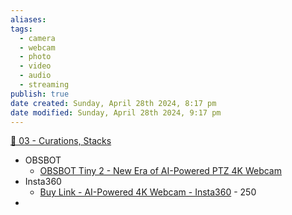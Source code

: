 ```yaml
---
aliases: 
tags:
  - camera
  - webcam
  - photo
  - video
  - audio
  - streaming
publish: true
date created: Sunday, April 28th 2024, 8:17 pm
date modified: Sunday, April 28th 2024, 9:17 pm
---
```


[📁 03 - Curations, Stacks](../../📁%2003%20-%20Curations,%20Stacks/📁%2003%20-%20Curations,%20Stacks.md)

- OBSBOT 
	- [OBSBOT Tiny 2 - New Era of AI-Powered PTZ 4K Webcam](https://www.obsbot.com/obsbot-tiny-2-4k-webcam)
- Insta360
	- [Buy Link - AI-Powered 4K Webcam - Insta360](https://store.insta360.com/product/link?i_source=website&i_medium=product_page_button&i_campaign=link) - 250
- 